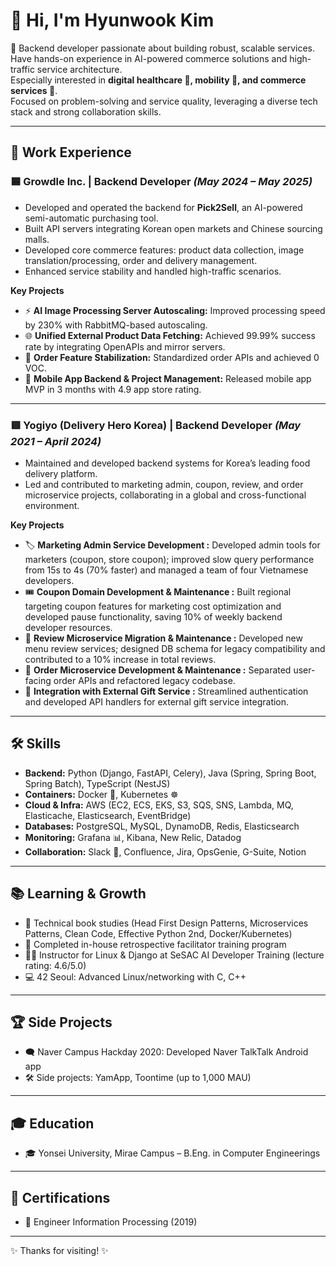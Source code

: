# 👋 Hi, I'm Hyunwook Kim

🚀 Backend developer passionate about building robust, scalable services.  
Have hands-on experience in AI-powered commerce solutions and high-traffic service architecture.  
Especially interested in **digital healthcare 🏥, mobility 🚗, and commerce services 🛒**.  
Focused on problem-solving and service quality, leveraging a diverse tech stack and strong collaboration skills.

---

## 💼 Work Experience

### 🟦 Growdle Inc. | Backend Developer *(May 2024 – May 2025)*
- Developed and operated the backend for **Pick2Sell**, an AI-powered semi-automatic purchasing tool.
- Built API servers integrating Korean open markets and Chinese sourcing malls.
- Developed core commerce features: product data collection, image translation/processing, order and delivery management.
- Enhanced service stability and handled high-traffic scenarios.

**Key Projects**
- ⚡️ **AI Image Processing Server Autoscaling:** Improved processing speed by 230% with RabbitMQ-based autoscaling.
- 🌐 **Unified External Product Data Fetching:** Achieved 99.99% success rate by integrating OpenAPIs and mirror servers.
- 🧩 **Order Feature Stabilization:** Standardized order APIs and achieved 0 VOC.
- 📱 **Mobile App Backend & Project Management:** Released mobile app MVP in 3 months with 4.9 app store rating.

---

### 🟥 Yogiyo (Delivery Hero Korea) | Backend Developer *(May 2021 – April 2024)*
- Maintained and developed backend systems for Korea’s leading food delivery platform.
- Led and contributed to marketing admin, coupon, review, and order microservice projects, collaborating in a global and cross-functional environment.

**Key Projects**
- 🏷️ **Marketing Admin Service Development :** Developed admin tools for marketers (coupon, store coupon); improved slow query performance from 15s to 4s (70% faster) and managed a team of four Vietnamese developers.
- 🎟️ **Coupon Domain Development & Maintenance :** Built regional targeting coupon features for marketing cost optimization and developed pause functionality, saving 10% of weekly backend developer resources.
- 📝 **Review Microservice Migration & Maintenance :** Developed new menu review services; designed DB schema for legacy compatibility and contributed to a 10% increase in total reviews.
- 🛒 **Order Microservice Development & Maintenance :** Separated user-facing order APIs and refactored legacy codebase.
- 🎁 **Integration with External Gift Service :** Streamlined authentication and developed API handlers for external gift service integration.

---

## 🛠️ Skills

- **Backend:** Python (Django, FastAPI, Celery), Java (Spring, Spring Boot, Spring Batch), TypeScript (NestJS)
- **Containers:** Docker 🐳, Kubernetes ☸️
- **Cloud & Infra:** AWS (EC2, ECS, EKS, S3, SQS, SNS, Lambda, MQ, Elasticache, Elasticsearch, EventBridge)
- **Databases:** PostgreSQL, MySQL, DynamoDB, Redis, Elasticsearch
- **Monitoring:** Grafana 📊, Kibana, New Relic, Datadog
- **Collaboration:** Slack 💬, Confluence, Jira, OpsGenie, G-Suite, Notion

---

## 📚 Learning & Growth

- 📖 Technical book studies (Head First Design Patterns, Microservices Patterns, Clean Code, Effective Python 2nd, Docker/Kubernetes)
- 🏅 Completed in-house retrospective facilitator training program
- 👨‍🏫 Instructor for Linux & Django at SeSAC AI Developer Training (lecture rating: 4.6/5.0)
- 💻 42 Seoul: Advanced Linux/networking with C, C++

---

## 🏆 Side Projects

- 🗨️ Naver Campus Hackday 2020: Developed Naver TalkTalk Android app
- 🛠️ Side projects: YamApp, Toontime (up to 1,000 MAU)

---

## 🎓 Education

- 🎓 Yonsei University, Mirae Campus – B.Eng. in Computer Engineerings

---

## 📝 Certifications

- 🏅 Engineer Information Processing (2019)

---

✨ Thanks for visiting! ✨
